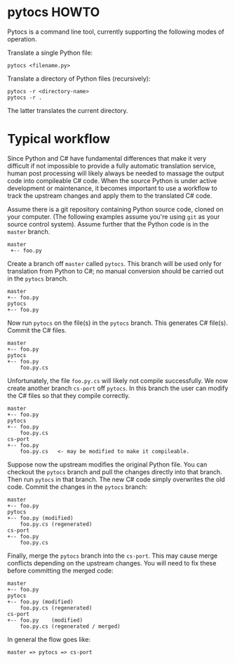 pytocs HOWTO
==
Pytocs is a command line tool, currently supporting the following modes of operation.

Translate a single Python file:
```
pytocs <filename.py>
```
Translate a directory of Python files (recursively):
```
pytocs -r <directory-name>
pytocs -r .
```
The latter translates the current directory.


Typical workflow
==
Since Python and C# have fundamental differences that make it very difficult if not impossible to 
provide a fully automatic translation service, human post processing will likely always be needed to
massage the output code into compileable C# code. When the source Python is under active development
or maintenance, it becomes important to use a workflow to track the upstream changes and apply them
to the translated C# code.

Assume there is a git repository containing Python source code, cloned on your computer. (The following 
examples assume you're using `git` as your source control system). Assume further that the Python code
is in the `master` branch.

```
master 
 +-- foo.py
```

Create a branch off `master` called `pytocs`. This branch will be used only for translation from
Python to C#; no manual conversion should be carried out in the `pytocs` branch.
```
master
+-- foo.py
pytocs
+-- foo.py
```
Now run `pytocs` on the file(s) in the `pytocs` branch. This generates C# file(s). Commit the C#
files.
```
master
+-- foo.py
pytocs
+-- foo.py
    foo.py.cs
```
Unfortunately, the file `foo.py.cs` will likely not compile successfully. We now create another
branch `cs-port` off `pytocs`. In this branch the user can modify the C# files so that they 
compile correctly.
```
master
+-- foo.py
pytocs
+-- foo.py
    foo.py.cs
cs-port
+-- foo.py
    foo.py.cs   <- may be modified to make it compileable.
```
Suppose now the upstream modifies the original Python file. You can checkout the `pytocs` branch
and pull the changes directly into that branch. Then run `pytocs` in that branch. The new C# code
simply overwrites the old code. Commit the changes in the `pytocs` branch:
```
master
+-- foo.py
pytocs
+-- foo.py (modified)
    foo.py.cs (regenerated)
cs-port
+-- foo.py
    foo.py.cs
```
Finally, merge the `pytocs` branch into the `cs-port`. This may cause merge conflicts depending
on the upstream changes. You will need to fix these before committing the merged code:
```
master
+-- foo.py
pytocs
+-- foo.py (modified)
    foo.py.cs (regenerated)
cs-port
+-- foo.py    (modified)
    foo.py.cs (regenerated / merged)
```
In general the flow goes like:
```
master => pytocs => cs-port
```
